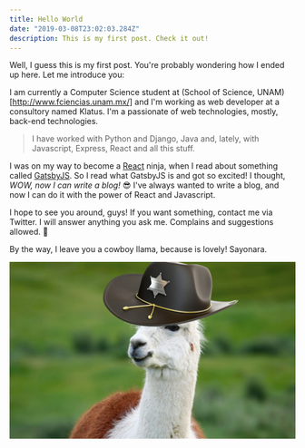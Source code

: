 ```yaml
---
title: Hello World
date: "2019-03-08T23:02:03.284Z"
description: This is my first post. Check it out!
---
```


Well, I guess this is my first post. You're probably wondering how I ended up
here. Let me introduce you:

I am currently a Computer Science student at 
(School of Science, UNAM)[http://www.fciencias.unam.mx/] and I'm working as web 
developer at a consultory named Klatus. I'm a passionate of web technologies, 
mostly, back-end technologies.

> I have worked with Python and Django, Java and, lately, with Javascript, 
> Express, React and all this stuff.

I was on my way to become a [React](https://reactjs.org/) ninja, when I 
read about something called [GatsbyJS](https://www.gatsbyjs.org/). So 
I read what GatsbyJS is and got so excited!
I thought, _WOW, now I can write a blog!_ 😎 I've always wanted to write
a blog, and now I can do it with the power of React and Javascript.

I hope to see you around, guys! If you want something, contact me via Twitter.
I will answer anything you ask me. Complains and suggestions allowed. 🤖

By the way, I leave you a cowboy llama, because is lovely! Sayonara.

![Cowboy Llama](./llama-hero.jpg)
